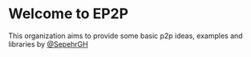 # Welcome to EP2P

This organization aims to provide some basic p2p ideas, examples and libraries by [@SepehrGH](https://github.com/sepgh)
